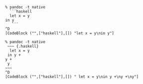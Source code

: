 `````
% pandoc -t native
  ```haskell
  let x = y
in y
   ```
^D
[CodeBlock ("",["haskell"],[]) "let x = y\nin y"]
`````
`````
% pandoc -t native
 ~~~ {.haskell}
  let x = y
 in y +
y +
 y
~~~
^D
[CodeBlock ("",["haskell"],[]) " let x = y\nin y +\ny +\ny"]
`````
